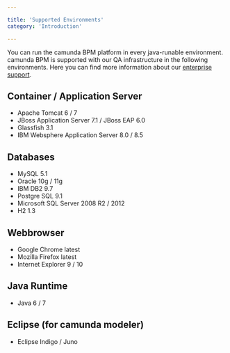 ```yaml
---

title: 'Supported Environments'
category: 'Introduction'

---
```



You can run the camunda BPM platform in every java-runable environment. camunda BPM is supported with our QA infrastructure in the following environments. Here you can find more information about our <a href="http://www.camunda.com/fox/services/support/">enterprise support</a>.


## Container / Application Server

*   Apache Tomcat 6 / 7
*   JBoss Application Server 7.1 / JBoss EAP 6.0
*   Glassfish 3.1
*   IBM Websphere Application Server 8.0 / 8.5


## Databases
    
*   MySQL 5.1
*   Oracle 10g / 11g
*   IBM DB2 9.7 
*   Postgre SQL 9.1
*   Microsoft SQL Server 2008 R2 / 2012
*   H2 1.3


## Webbrowser

*   Google Chrome latest
*   Mozilla Firefox latest
*   Internet Explorer 9 / 10

  
## Java Runtime

*   Java 6 / 7


## Eclipse (for camunda modeler)

*   Eclipse Indigo / Juno